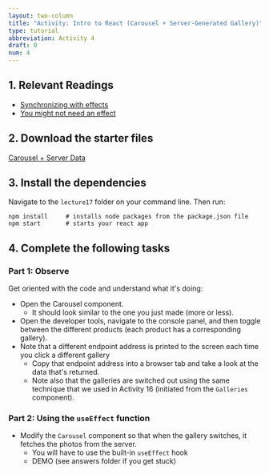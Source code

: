 ```yaml
---
layout: two-column
title: "Activity: Intro to React (Carousel + Server-Generated Gallery)"
type: tutorial
abbreviation: Activity 4
draft: 0
num: 4
---
```


## 1. Relevant Readings
* <a href="https://beta.reactjs.org/learn/synchronizing-with-effects" target="_blank">Synchronizing with effects</a>
* <a href="https://beta.reactjs.org/learn/you-might-not-need-an-effect" target="_blank">You might not need an effect</a>

## 2. Download the starter files
<a href="/fall2024/course-files/lectures/lecture17.zip" class="nu-button">Carousel + Server Data <i class="fas fa-download"></i></a>


## 3. Install the dependencies
Navigate to the `lecture17` folder on your command line. Then run:

```shell
npm install     # installs node packages from the package.json file
npm start       # starts your react app
```

## 4. Complete the following tasks

### Part 1: Observe 
Get oriented with the code and understand what it's doing:

* Open the Carousel component. 
    * It should look similar to the one you just made (more or less).
* Open the developer tools, navigate to the console panel, and then toggle between the different products (each product has a corresponding gallery).
* Note that a different endpoint address is printed to the screen each time you click a different gallery
    * Copy that endpoint address into a browser tab and take a look at the data that's returned.
    * Note also that the galleries are switched out using the same technique that we used in Activity 16 (initiated from the `Galleries` component).

### Part 2: Using the `useEffect` function 
* Modify the `Carousel` component so that when the gallery switches, it fetches the photos from the server. 
    * You will have to use the built-in `useEffect` hook
    * DEMO (see answers folder if you get stuck)

